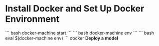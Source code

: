 <h1>Install Docker and Set Up Docker Environment</h1>
``` bash
docker-machine start
```
``` bash
docker-machine env
```
``` bash
eval $(docker-machine env)
```
docker
<b>Deploy a model</b>
